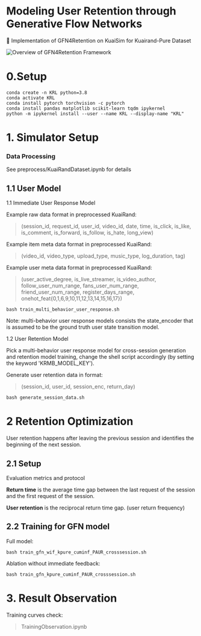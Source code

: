 # Modeling User Retention through Generative Flow Networks

🐧 Implementation of GFN4Retention on KuaiSim for Kuairand-Pure Dataset

![Overview of GFN4Retention Framework]([https://github.com/LZR-S/GFN4Retention/blob/main/GFN4Ret.pdf](https://github.com/LZR-S/GFN4Retention/blob/main/GFN4Ret.pdf))

# 0.Setup

```
conda create -n KRL python=3.8
conda activate KRL
conda install pytorch torchvision -c pytorch
conda install pandas matplotlib scikit-learn tqdm ipykernel
python -m ipykernel install --user --name KRL --display-name "KRL"
```

# 1. Simulator Setup

### Data Processing

See preprocess/KuaiRandDataset.ipynb for details


## 1.1 User Model

1.1 Immediate User Response Model

Example raw data format in preprocessed KuaiRand: 

> (session_id, request_id, user_id, video_id, date, time, is_click, is_like, is_comment, is_forward, is_follow, is_hate, long_view)

Example item meta data format in preprocessed KuaiRand: 

> (video_id, video_type, upload_type, music_type, log_duration, tag)

Example user meta data format in preprocessed KuaiRand: 

> (user_active_degree, is_live_streamer, is_video_author, follow_user_num_range, fans_user_num_range, friend_user_num_range, register_days_range, onehot_feat{0,1,6,9,10,11,12,13,14,15,16,17})

```
bash train_multi_behavior_user_response.sh
```

Note: multi-behavior user response models consists the state_encoder that is assumed to be the ground truth user state transition model.

1.2 User Retention Model

Pick a multi-behavior user response model for cross-session generation and retention model training, change the shell script accordingly (by setting the keyword 'KRMB_MODEL_KEY').

Generate user retention data in format:

> (session_id, user_id, session_enc, return_day)

```
bash generate_session_data.sh
```

# 2 Retention Optimization

User retention happens after leaving the previous session and identifies the beginning of the next session.

## 2.1 Setup

Evaluation metrics and protocol

**Return time** is the average time gap between the last request of the session and the first request of the session. 

**User retention** is the reciprocal return time gap. (user return frequency)

## 2.2 Training for GFN model

Full model:

```
bash train_gfn_wif_kpure_cuminf_PAUR_crosssession.sh
```

Ablation without immediate feedback:

```
bash train_gfn_kpure_cuminf_PAUR_crosssession.sh
```


# 3. Result Observation

Training curves check:

> TrainingObservation.ipynb
